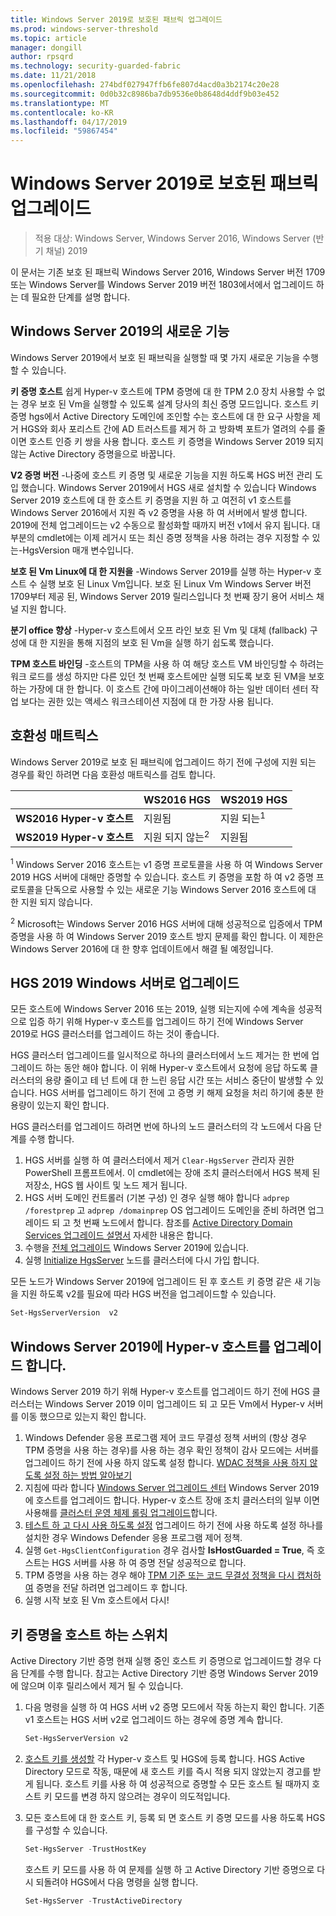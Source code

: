 ```yaml
---
title: Windows Server 2019로 보호된 패브릭 업그레이드
ms.prod: windows-server-threshold
ms.topic: article
manager: dongill
author: rpsqrd
ms.technology: security-guarded-fabric
ms.date: 11/21/2018
ms.openlocfilehash: 274bdf027947ffb6fe807d4acd0a3b2174c20e28
ms.sourcegitcommit: 0d0b32c8986ba7db9536e0b8648d4ddf9b03e452
ms.translationtype: MT
ms.contentlocale: ko-KR
ms.lasthandoff: 04/17/2019
ms.locfileid: "59867454"
---
```

# <a name="upgrade-a-guarded-fabric-to-windows-server-2019"></a>Windows Server 2019로 보호된 패브릭 업그레이드

> 적용 대상: Windows Server, Windows Server 2016, Windows Server (반기 채널) 2019

이 문서는 기존 보호 된 패브릭 Windows Server 2016, Windows Server 버전 1709 또는 Windows Server를 Windows Server 2019 버전 1803에서에서 업그레이드 하는 데 필요한 단계를 설명 합니다.

## <a name="whats-new-in-windows-server-2019"></a>Windows Server 2019의 새로운 기능

Windows Server 2019에서 보호 된 패브릭을 실행할 때 몇 가지 새로운 기능을 수행할 수 있습니다.

**키 증명 호스트** 쉽게 Hyper-v 호스트에 TPM 증명에 대 한 TPM 2.0 장치 사용할 수 없는 경우 보호 된 Vm을 실행할 수 있도록 설계 당사의 최신 증명 모드입니다. 호스트 키 증명 hgs에서 Active Directory 도메인에 조인할 수는 호스트에 대 한 요구 사항을 제거 HGS와 회사 포리스트 간에 AD 트러스트를 제거 하 고 방화벽 포트가 열려의 수를 줄이면 호스트 인증 키 쌍을 사용 합니다. 호스트 키 증명을 Windows Server 2019 되지 않는 Active Directory 증명을으로 바꿉니다.

**V2 증명 버전** -나중에 호스트 키 증명 및 새로운 기능을 지원 하도록 HGS 버전 관리 도입 했습니다. Windows Server 2019에서 HGS 새로 설치할 수 있습니다 Windows Server 2019 호스트에 대 한 호스트 키 증명을 지원 하 고 여전히 v1 호스트를 Windows Server 2016에서 지원 즉 v2 증명을 사용 하 여 서버에서 발생 합니다. 2019에 전체 업그레이드는 v2 수동으로 활성화할 때까지 버전 v1에서 유지 됩니다. 대부분의 cmdlet에는 이제 레거시 또는 최신 증명 정책을 사용 하려는 경우 지정할 수 있는-HgsVersion 매개 변수입니다.

**보호 된 Vm Linux에 대 한 지원을** -Windows Server 2019를 실행 하는 Hyper-v 호스트 수 실행 보호 된 Linux Vm입니다. 보호 된 Linux Vm Windows Server 버전 1709부터 제공 된, Windows Server 2019 릴리스입니다 첫 번째 장기 용어 서비스 채널 지원 합니다.

**분기 office 향상** -Hyper-v 호스트에서 오프 라인 보호 된 Vm 및 대체 (fallback) 구성에 대 한 지원을 통해 지점의 보호 된 Vm을 실행 하기 쉽도록 했습니다.

**TPM 호스트 바인딩** -호스트의 TPM을 사용 하 여 해당 호스트 VM 바인딩할 수 하려는 워크 로드를 생성 하지만 다른 있던 첫 번째 호스트에만 실행 되도록 보호 된 VM을 보호 하는 가장에 대 한 합니다. 이 호스트 간에 마이그레이션해야 하는 일반 데이터 센터 작업 보다는 권한 있는 액세스 워크스테이션 지점에 대 한 가장 사용 됩니다.

## <a name="compatibility-matrix"></a>호환성 매트릭스

Windows Server 2019로 보호 된 패브릭에 업그레이드 하기 전에 구성에 지원 되는 경우를 확인 하려면 다음 호환성 매트릭스를 검토 합니다.

|  | WS2016 HGS | WS2019 HGS|
|---|---|---|
|**WS2016 Hyper-v 호스트** | 지원됨 | 지원 되는<sup>1</sup>|
|**WS2019 Hyper-v 호스트** | 지원 되지 않는<sup>2</sup> | 지원됨|

<sup>1</sup> Windows Server 2016 호스트는 v1 증명 프로토콜을 사용 하 여 Windows Server 2019 HGS 서버에 대해만 증명할 수 있습니다. 호스트 키 증명을 포함 하 여 v2 증명 프로토콜을 단독으로 사용할 수 있는 새로운 기능 Windows Server 2016 호스트에 대 한 지원 되지 않습니다.

<sup>2</sup> Microsoft는 Windows Server 2016 HGS 서버에 대해 성공적으로 입증에서 TPM 증명을 사용 하 여 Windows Server 2019 호스트 방지 문제를 확인 합니다. 이 제한은 Windows Server 2016에 대 한 향후 업데이트에서 해결 될 예정입니다.

## <a name="upgrade-hgs-to-windows-server-2019"></a>HGS 2019 Windows 서버로 업그레이드

모든 호스트에 Windows Server 2016 또는 2019, 실행 되는지에 수에 계속을 성공적으로 입증 하기 위해 Hyper-v 호스트를 업그레이드 하기 전에 Windows Server 2019로 HGS 클러스터를 업그레이드 하는 것이 좋습니다.

HGS 클러스터 업그레이드를 일시적으로 하나의 클러스터에서 노드 제거는 한 번에 업그레이드 하는 동안 해야 합니다. 이 위해 Hyper-v 호스트에서 요청에 응답 하도록 클러스터의 용량 줄이고 테 넌 트에 대 한 느린 응답 시간 또는 서비스 중단이 발생할 수 있습니다. HGS 서버를 업그레이드 하기 전에 고 증명 키 해제 요청을 처리 하기에 충분 한 용량이 있는지 확인 합니다.

HGS 클러스터를 업그레이드 하려면 번에 하나의 노드 클러스터의 각 노드에서 다음 단계를 수행 합니다.

1.  HGS 서버를 실행 하 여 클러스터에서 제거 `Clear-HgsServer` 관리자 권한 PowerShell 프롬프트에서. 이 cmdlet에는 장애 조치 클러스터에서 HGS 복제 된 저장소, HGS 웹 사이트 및 노드 제거 됩니다.
2.  HGS 서버 도메인 컨트롤러 (기본 구성) 인 경우 실행 해야 합니다 `adprep /forestprep` 고 `adprep /domainprep` OS 업그레이드 도메인을 준비 하려면 업그레이드 되 고 첫 번째 노드에서 합니다. 참조를 [Active Directory Domain Services 업그레이드 설명서](https://docs.microsoft.com/windows-server/identity/ad-ds/deploy/upgrade-domain-controllers#supported-in-place-upgrade-paths) 자세한 내용은 합니다.
3.  수행을 [전체 업그레이드](../../get-started-19/install-upgrade-migrate-19.md) Windows Server 2019에 있습니다.
4.  실행 [Initialize HgsServer](guarded-fabric-configure-additional-hgs-nodes.md) 노드를 클러스터에 다시 가입 합니다.

모든 노드가 Windows Server 2019에 업그레이드 된 후 호스트 키 증명 같은 새 기능을 지원 하도록 v2를 필요에 따라 HGS 버전을 업그레이드할 수 있습니다.

```powershell
Set-HgsServerVersion  v2
```

## <a name="upgrade-hyper-v-hosts-to-windows-server-2019"></a>Windows Server 2019에 Hyper-v 호스트를 업그레이드 합니다.

Windows Server 2019 하기 위해 Hyper-v 호스트를 업그레이드 하기 전에 HGS 클러스터는 Windows Server 2019 이미 업그레이드 되 고 모든 Vm에서 Hyper-v 서버를 이동 했으므로 있는지 확인 합니다.

1.  Windows Defender 응용 프로그램 제어 코드 무결성 정책 서버의 (항상 경우 TPM 증명을 사용 하는 경우)를 사용 하는 경우 확인 정책이 감사 모드에는 서버를 업그레이드 하기 전에 사용 하지 않도록 설정 합니다. [WDAC 정책을 사용 하지 않도록 설정 하는 방법 알아보기](https://docs.microsoft.com/en-us/windows/security/threat-protection/windows-defender-application-control/disable-windows-defender-application-control-policies)
2.  지침에 따라 합니다 [Windows Server 업그레이드 센터](http://aka.ms/upgradecenter) Windows Server 2019에 호스트를 업그레이드 합니다. Hyper-v 호스트 장애 조치 클러스터의 일부 이면 사용해를 [클러스터 운영 체제 롤링 업그레이드](../../failover-clustering/Cluster-Operating-System-Rolling-Upgrade.md)합니다.
3.  [테스트 하 고 다시 사용 하도록 설정](https://docs.microsoft.com/en-us/windows/security/threat-protection/windows-defender-application-control/audit-windows-defender-application-control-policies) 업그레이드 하기 전에 사용 하도록 설정 하나를 설치한 경우 Windows Defender 응용 프로그램 제어 정책.
4.  실행 `Get-HgsClientConfiguration` 경우 검사할 **IsHostGuarded = True**, 즉 호스트는 HGS 서버를 사용 하 여 증명 전달 성공적으로 합니다.
5.  TPM 증명을 사용 하는 경우 해야 [TPM 기준 또는 코드 무결성 정책을 다시 캡처하여](guarded-fabric-add-host-information-for-tpm-trusted-attestation.md) 증명을 전달 하려면 업그레이드 후 합니다.
6.  실행 시작 보호 된 Vm 호스트에서 다시!

## <a name="switch-to-host-key-attestation"></a>키 증명을 호스트 하는 스위치

Active Directory 기반 증명 현재 실행 중인 호스트 키 증명으로 업그레이드할 경우 다음 단계를 수행 합니다. 참고는 Active Directory 기반 증명 Windows Server 2019에 않으며 이후 릴리스에서 제거 될 수 있습니다.

1.  다음 명령을 실행 하 여 HGS 서버 v2 증명 모드에서 작동 하는지 확인 합니다. 기존 v1 호스트는 HGS 서버 v2로 업그레이드 하는 경우에 증명 계속 합니다.

    ```powershell
    Set-HgsServerVersion v2
    ```

2.  [호스트 키를 생성할](guarded-fabric-create-host-key.md) 각 Hyper-v 호스트 및 HGS에 등록 합니다. HGS Active Directory 모드로 작동, 때문에 새 호스트 키를 즉시 적용 되지 않았는지 경고를 받게 됩니다. 호스트 키를 사용 하 여 성공적으로 증명할 수 모든 호스트 될 때까지 호스트 키 모드를 변경 하지 않으려는 경우이 의도적입니다.

3.  모든 호스트에 대 한 호스트 키, 등록 되 면 호스트 키 증명 모드를 사용 하도록 HGS를 구성할 수 있습니다.

    ```powershell
    Set-HgsServer -TrustHostKey
    ```

    호스트 키 모드를 사용 하 여 문제를 실행 하 고 Active Directory 기반 증명으로 다시 되돌려야 HGS에서 다음 명령을 실행 합니다.

    ```powershell
    Set-HgsServer -TrustActiveDirectory
    ```